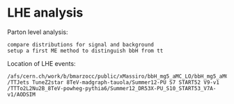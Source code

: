 LHE analysis
====

Parton level analysis:

    compare distributions for signal and background
    setup a first ME method to distinguish bbH from tt

Location of LHE events:

    /afs/cern.ch/work/b/bmarzocc/public/xMassiro/bbH_mg5_aMC_LO/bbH_mg5_aMC_LO_100k.lhe
    /TTJets TuneZ2star 8TeV-madgraph-tauola/Summer12-PU S7 START52 V9-v1
    /TTTo2L2Nu2B_8TeV-powheg-pythia6/Summer12_DR53X-PU_S10_START53_V7A-v1/AODSIM